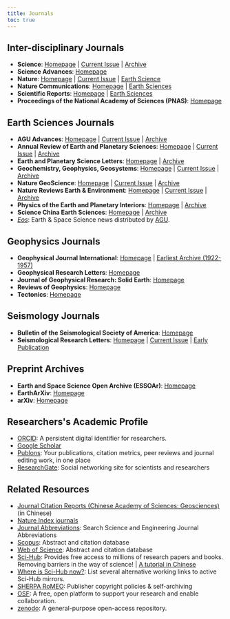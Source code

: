 ```yaml
---
title: Journals
toc: true
---
```


## Inter-disciplinary Journals

- **Science**:
    [Homepage](http://science.sciencemag.org/) |
    [Current Issue](https://science.sciencemag.org/content/current) |
    [Archive](https://science.sciencemag.org/content/by/year)
- **Science Advances**:
    [Homepage](http://advances.sciencemag.org/)
- **Nature**:
    [Homepage](https://www.nature.com/nature/) |
    [Current Issue](https://www.nature.com/nature/current-issue) |
    [Earth Science](https://www.nature.com/subjects/earth-and-environmental-sciences/nature)
- **Nature Communications**:
    [Homepage](https://www.nature.com/ncomms/) |
    [Earth Sciences](https://www.nature.com/subjects/earth-and-environmental-sciences/ncomms)
- **Scientific Reports**:
    [Homepage](https://www.nature.com/srep/) |
    [Earth Sciences](https://www.nature.com/subjects/earth-and-environmental-sciences/srep)
- **Proceedings of the National Academy of Sciences (PNAS)**:
    [Homepage](https://www.pnas.org)

## Earth Sciences Journals

- **AGU Advances**:
    [Homepage](https://agupubs.onlinelibrary.wiley.com/journal/2576604x) |
    [Current Issue](https://agupubs.onlinelibrary.wiley.com/toc/2576604x/current) |
    [Archive](https://agupubs.onlinelibrary.wiley.com/loi/2576604x)
- **Annual Review of Earth and Planetary Sciences**:
    [Homepage](http://www.annualreviews.org/journal/earth) |
    [Current Issue](https://www.annualreviews.org/toc/earth/current) |
    [Archive](https://www.annualreviews.org/loi/earth)
- **Earth and Planetary Science Letters**:
    [Homepage](https://www.sciencedirect.com/journal/earth-and-planetary-science-letters) |
    [Archive](https://www.sciencedirect.com/journal/earth-and-planetary-science-letters/issues)
- **Geochemistry, Geophysics, Geosystems**:
    [Homepage](http://agupubs.onlinelibrary.wiley.com/hub/journal/10.1002/(ISSN)1525-2027/) |
    [Current Issue](https://agupubs.onlinelibrary.wiley.com/toc/15252027/current) |
    [Archive](https://agupubs.onlinelibrary.wiley.com/loi/15252027)
- **Nature GeoScience**:
    [Homepage](http://www.nature.com/ngeo/index.html) |
    [Current Issue](https://www.nature.com/ngeo/current-issue) |
    [Archive](https://www.nature.com/ngeo/volumes)
- **Nature Reviews Earth & Environment**:
	[Homepage](https://www.nature.com/natrevearthenviron) |
	[Current Issue](https://www.nature.com/natrevearthenviron/current-issue) |
	[Archive](https://www.nature.com/natrevearthenviron/volumes/)
- **Physics of the Earth and Planetary Interiors**:
    [Homepage](http://www.sciencedirect.com/science/journal/00319201/) |
    [Archive](https://www.sciencedirect.com/journal/physics-of-the-earth-and-planetary-interiors/issues)
- **Science China Earth Sciences**:
    [Homepage](https://www.springer.com/journal/11430) |
    [Archive](https://link.springer.com/journal/11430/volumes-and-issues)
- [*Eos*](https://eos.org): Earth & Space Science news distributed by [AGU](https://agupubs.onlinelibrary.wiley.com).

## Geophysics Journals

- **Geophysical Journal International**:
    [Homepage](http://academic.oup.com/gji) |
    [Earliest Archive (1922-1957)](https://academic.oup.com/gsmnras)
- **Geophysical Research Letters**:
    [Homepage](https://agupubs.onlinelibrary.wiley.com/journal/19448007)
- **Journal of Geophysical Research: Solid Earth**:
    [Homepage](http://agupubs.onlinelibrary.wiley.com/hub/jgr/journal/10.1002/(ISSN)2169-9356/)
- **Reviews of Geophysics**:
    [Homepage](http://agupubs.onlinelibrary.wiley.com/hub/journal/10.1002/(ISSN)1944-9208/)
- **Tectonics**:
    [Homepage](https://agupubs.onlinelibrary.wiley.com/journal/19449194)

## Seismology Journals

- **Bulletin of the Seismological Society of America**:
    [Homepage](https://pubs.geoscienceworld.org/bssa)
- **Seismological Research Letters**:
    [Homepage](https://pubs.geoscienceworld.org/srl) |
    [Current Issue](https://pubs.geoscienceworld.org/srl/issue) |
    [Early Publication](https://pubs.geoscienceworld.org/srl/early-publication)

## Preprint Archives

- **Earth and Space Science Open Archive (ESSOAr)**:
    [Homepage](https://www.essoar.org/)
- **EarthArXiv**:
    [Homepage](https://eartharxiv.org/)
- **arXiv**:
    [Homepage](https://arxiv.org/)

## Researchers's Academic Profile

- [ORCID](https://orcid.org/): A persistent digital identifier for researchers.
- [Google Scholar](https://scholar.google.com/)
- [Publons](https://publons.com/): Your publications, citation metrics, peer reviews and journal editing work, in one place
- [ResearchGate](https://www.researchgate.net): Social networking site for scientists and researchers

## Related Resources

- [Journal Citation Reports (Chinese Academy of Sciences: Geosciences)](http://www.gaokeyan.com/journal/index.php?t=subject&sid=8&p=1&jcr=0) (in Chinese)
- [Nature Index journals](https://www.natureindex.com/faq#journals)
- [Journal Abbreviations](https://woodward.library.ubc.ca/research-help/journal-abbreviations/): Search Science and Engineering Journal Abbreviations
- [Scopus](https://www.scopus.com/home.uri): Abstract and citation database
- [Web of Science](https://www.webofknowledge.com): Abstract and citation database
- [Sci-Hub](http://sci-hub.tw/): Provides free access to millions of research papers and books. Removing barriers in the way of science! | [A tutorial in Chinese](https://gmt-china.org/blog/sci-hub/)
- [Where is Sci-Hub now?](https://whereisscihub.now.sh/): List several alternative working links to active Sci-Hub mirrors.
- [SHERPA RoMEO](http://www.sherpa.ac.uk/romeo/index.php): Publisher copyright policies & self-archiving
- [OSF](https://osf.io/): A free, open platform to support your research and enable collaboration.
- [zenodo](https://zenodo.org/): A general-purpose open-access repository.
